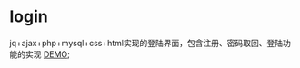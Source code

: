 # login
jq+ajax+php+mysql+css+html实现的登陆界面，包含注册、密码取回、登陆功能的实现
[DEMO]( https://fourday11.github.io/login/index.html);

